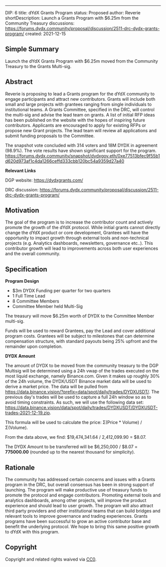 ---
DIP: 6
title: dYdX Grants Program
status: Proposed
author: Reverie
shortDescription: Launch a Grants Program with $6.25m from the Community Treasury
discussions: https://forums.dydx.community/proposal/discussion/2511-drc-dydx-grants-program/
created: 2021-12-15


## Simple Summary

Launch the dYdX Grants Program with $6.25m moved from the Community Treasury to the Grants Multi-sig.

## Abstract

Reverie is proposing to lead a Grants program for the dYdX community to engage participants and attract new contributors. Grants will include both small and large projects with grantees ranging from single individuals to institutional teams. A Grants Committee, specified in the DRC, will control the multi-sig and
advise the lead team on grants. A list of initial RFP ideas has been published on the website with the hopes of inspiring future contributors. Applicants are
encouraged to apply for existing RFPs or propose new Grant projects. The lead team will review all applications and submit funding proposals to the Committee.

The snapshot vote concluded with 314 voters and 18M DYDX in agreement (98.9%). The vote results have shown significant support for the program.
https://forums.dydx.community/snapshot/dydxgov.eth/0xe77513bfec9f55b1d620d973af1c4da1266ceffd333cbb120bc54a9359d27a40

**Relevant Links**

DGP website: https://dydxgrants.com/

DRC discussion: https://forums.dydx.community/proposal/discussion/2511-drc-dydx-grants-program/

## Motivation

The goal of the program is to increase the contributor count and actively promote the growth of the dYdX protocol. While initial grants cannot directly change
the dYdX product or core development, Grantees will have the opportunity to impact growth through external tools and non-technical projects (e.g. Analytics dashboards, newsletters, governance etc..). This contributor growth will lead to improvements across both user experiences and the overall community.

## Specification

**Program Design**

* $3m DYDX Funding per quarter for two quarters
* 1 Full Time Lead
* 8 Committee Members
* Committee Member held Multi-Sig

The treasury will move $6.25m worth of DYDX to the Committee Member multi-sig.

Funds will be used to reward Grantees, pay the Lead and cover additional program costs. Grantees will be subject to milestones that can determine compensation structure, with standard payouts being 25% upfront and the remainder upon completion.

**DYDX Amount**

The amount of DYDX to be moved from the community treasury to the DGP Multisig will be determined using a 24h vwap of the trades executed on the most liquid exchange, namely Binance.com. Given it makes up roughly 30% of the 24h volume, the DYDX/USDT Binance market data will be used to derive a market price. The data will be pulled from https://data.binance.vision/?prefix=data/spot/daily/trades/DYDXUSDT/. The previous day's trades will be used to capture a full 24h window so as to avoid timing constraints. As such, we will use the following data set: https://data.binance.vision/data/spot/daily/trades/DYDXUSDT/DYDXUSDT-trades-2021-12-19.zip.

This formula will be used to calculate the price: Σ(Price * Volume) / Σ(Volume).

From the data above, we find: $19,474,341.64 / 2,412,099.90 = $8.07.

The DYDX Amount to be transferred will be $6,250,000 / $8.07 = **775000.00** (rounded up to the nearest thousand for simplicity).


## Rationale

The community has addressed certain concerns and issues with a Grants program in the DRC, but overall consensus has been in strong support of launching. The program will make productive use of treasury funds to promote the protocol and engage contributors. Promoting external tools and analytics dashboards, among other projects, will improve the product experience and should lead to user growth. The program will also attract third party providers and other institutional teams that can build bridges and relevant tools to improve governance and trading experiences.
Grants programs have been successful to grow an active contributor base and benefit the underlying protocol. We hope to bring this same positive growth to dYdX with this program.


## Copyright

Copyright and related rights waived via [CC0](https://creativecommons.org/publicdomain/zero/1.0/).
